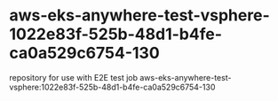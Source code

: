 # aws-eks-anywhere-test-vsphere-1022e83f-525b-48d1-b4fe-ca0a529c6754-130
repository for use with E2E test job aws-eks-anywhere-test-vsphere:1022e83f-525b-48d1-b4fe-ca0a529c6754-130
